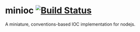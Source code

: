 minioc [![Build Status](https://travis-ci.org/flitbit/minioc.png)](http://travis-ci.org/flitbit/minioc)
======

A miniature, conventions-based IOC implementation for nodejs.

